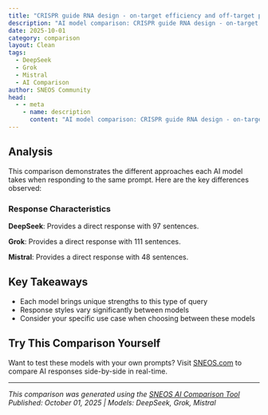 ```yaml
---
title: "CRISPR guide RNA design - on-target efficiency and off-target prediction"
description: "AI model comparison: CRISPR guide RNA design - on-target efficiency and off-target prediction..."
date: 2025-10-01
category: comparison
layout: Clean
tags:
  - DeepSeek
  - Grok
  - Mistral
  - AI Comparison
author: SNEOS Community
head:
  - - meta
    - name: description
      content: "AI model comparison: CRISPR guide RNA design - on-target efficiency and off-target prediction..."
---
```


<ChatComparison
  title="CRISPR guide RNA design - on-target efficiency and off-target prediction"
  prompt="CRISPR guide RNA design - on-target efficiency and off-target prediction"
  :responses='{
    "DeepSeek": "Of course. This is an excellent and central topic in CRISPR-Cas9 technology. Here\u2019s a comprehensive breakdown of CRISPR guide RNA (gRNA) design, focusing on the critical aspects of **on-target efficiency** and **off-target prediction**.\n\n---\n\n### The Core Challenge\n\nThe ideal gRNA is a \u0022magic bullet\u0022: it directs the Cas9 protein to cut at one, and only one, specific location in the genome (the **on-target** site) with high efficiency, while avoiding cutting at any other, even slightly similar, locations (**off-target** sites).\n\n---\n\n### Part 1: Maximizing On-Target Efficiency\n\nOn-target efficiency refers to how effectively the gRNA/Cas9 complex binds to and cleaves the intended DNA target. While efficiency can be context-dependent, several key rules have been established, primarily for the most common system, **Streptococcus pyogenes Cas9 (SpCas9)**.\n\n#### Key Determinants of High On-Target Efficiency:\n\n1.  **GC Content:**\n    *   **Optimal Range:** 40-60%.\n    *   **Reasoning:** gRNAs with very low GC content (\u003C20%) may be unstable and bind weakly. Those with very high GC content (\u003E80%) can form stable secondary structures that prevent them from binding to the DNA target.\n\n2.  **Position-Specific Nucleotide Preferences:**\n    *   The nucleotides immediately adjacent to the PAM sequence (NGG for SpCas9) are most critical.\n    *   **Positions 1-3 (the \u0022Seed Region\u0022):** A **\u0027G\u0027** at the very last position (the one just before the PAM) is strongly correlated with high efficiency. The entire seed region (positions ~1-10 from the PAM) should have perfect complementarity.\n    *   **General Rule:** A **\u0027G\u0027** at position 20 (just before the PAM) and a **\u0027C\u0027** or **\u0027G\u0027** at position 19 are favorable.\n\n3.  **gRNA Length:**\n    *   The standard length is 20 nucleotides. However, truncated gRNAs (tru-gRNAs, 17-18 nt) or extended gRNAs (18-20 nt \u002B extra \u0027G\u0027s) can sometimes be used to improve specificity, though this may slightly alter efficiency.\n\n4.  **Avoiding Secondary Structures:**\n    *   The gRNA itself should not fold into hairpins or other structures that would hide its sequence and prevent it from binding to the target DNA.\n\n5.  **Epigenetic Context of the Target DNA:**\n    *   **DNA Accessibility:** Cas9 cannot cut DNA that is tightly packed into heterochromatin. Target open, accessible regions (euchromatin).\n    *   **Histone Modifications:** Look for marks associated with active genes (e.g., H3K4me3, H3K27ac).\n    *   **DNA Methylation:** High levels of CpG methylation can inhibit Cas9 binding and cutting.\n\n---\n\n### Part 2: Predicting and Minimizing Off-Target Effects\n\nOff-target effects are the most significant safety concern for therapeutic applications. They occur when the gRNA binds to a similar but incorrect genomic site and induces a double-strand break, potentially leading to genomic instability or unintended mutations.\n\n#### How Off-Targets Happen:\nCas9 can tolerate mismatches (non-complementary bases), bulges (insertions/deletions), and especially mismatches in the **PAM-distal region** (the 5\u0027 end of the gRNA). The \u0022Seed Region\u0022 (PAM-proximal) is far less tolerant of mismatches.\n\n#### Strategies for Off-Target Prediction \u0026 Minimization:\n\n1.  **In Silico Prediction (Bioinformatics Tools):**\n    This is the first and most critical step in gRNA design. These tools scan the entire genome for sequences similar to your gRNA.\n    *   **How they work:** They use algorithms that assign scores based on the number, position, and type of mismatches. A mismatch in the seed region is penalized much more heavily than one at the distal end.\n    *   **Popular Tools:**\n        *   **Benchling:** User-friendly, integrates with other molecular biology tools.\n        *   **CRISPOR:** A powerful, web-based tool that aggregates results from multiple prediction algorithms (e.g., MIT, CCTop, Doench \u002716 efficiency score).\n        *   **IDT\u0027s Custom Alt-R CRISPR-Cas9 gRNA Designer:** Excellent for designing gRNAs for synthetic crRNAs.\n        *   **CHOPCHOP:** Another popular web tool for designing gRNAs in various organisms.\n\n2.  **gRNA Sequence Modifications:**\n    *   **Truncated gRNAs (tru-gRNAs):** Shortening the gRNA from 20nt to 17-18nt increases its specificity because it requires a more perfect match to remain stable. However, this can sometimes reduce on-target efficiency.\n    *   **Chemical Modifications:** Certain chemical modifications to the gRNA sugar-phosphate backbone can enhance stability and specificity.\n\n3.  **Using High-Fidelity Cas9 Variants:**\n    This is one of the most effective strategies. These engineered proteins have mutations that make them less tolerant of gRNA:DNA mismatches.\n    *   **Examples:** **eSpCas9(1.1)**, **SpCas9-HF1**, **HypaCas9**.\n\n4.  **Using Alternative Cas Proteins:**\n    Some Cas proteins from other bacteria have longer PAM requirements, which drastically reduces the number of potential off-target sites in the genome by default.\n    *   **Examples:** **SaCas9** (PAM: NNGRRT), **Cas12a/Cpf1** (PAM: TTTV).\n\n5.  **Empirical Off-Target Assessment:**\n    *   **GUIDE-seq:** A molecular biology technique that experimentally identifies off-target sites by capturing double-strand break locations genome-wide.\n    *   **CIRCLE-seq:** An in vitro method that uses a circularized genomic DNA library to identify all potential Cas9 cleavage sites.\n    *   **Next-Generation Sequencing (NGS):** After editing, you can sequence the top predicted off-target sites or perform whole-genome sequencing to look for unintended mutations.\n\n---\n\n### A Practical gRNA Design Workflow\n\n1.  **Define Your Target:** Identify the genomic region you want to edit (e.g., the first few exons of a gene).\n2.  **Find All Possible gRNAs:** Use a tool like CRISPOR or Benchling to list every ~20nt sequence in your target region that is followed by a PAM (NGG for SpCas9).\n3.  **Filter for On-Target Efficiency:**\n    *   Select gRNAs with a GC content between 40-60%.\n    *   Prioritize those with a \u0027G\u0027 at position 20 and a \u0027C\u0027 or \u0027G\u0027 at position 19.\n    *   Check the predicted efficiency score (e.g., the Doench score from CRISPOR/Benchling) and pick those with high scores.\n4.  **Filter for Off-Targets:**\n    *   Examine the list of predicted off-target sites for each candidate gRNA.\n    *   **Crucial:** Reject any gRNA that has a predicted off-target site with:\n        *   Fewer than 3 mismatches (especially if the mismatches are not in the PAM-distal region).\n        *   A perfect or near-perfect match in a coding region of another gene.\n        *   A high prediction score for any off-target site.\n5.  **Select 3-5 Final Candidates:** Always test multiple gRNAs, as predictions are not perfect. Biological validation is essential.\n6.  **Validate Experimentally:**\n    *   Transfert your cells with Cas9 and the gRNA.\n    *   Measure on-target efficiency (e.g., T7E1 assay, TIDE analysis, or NGS).\n    *   Check the top predicted off-target sites for cutting (e.g., by targeted NGS). For critical applications, consider GUIDE-seq.\n\n### Summary Table: On-Target vs. Off-Target Considerations\n\n| Feature | On-Target Efficiency (Make it Work) | Off-Target Prediction (Make it Safe) |\n| :--- | :--- | :--- |\n| **Goal** | Maximize cleavage at the intended site. | Minimize cleavage at unintended sites. |\n| **Key Factors** | - GC Content (40-60%)\u003Cbr\u003E- \u0027G\u0027 at position 20\u003Cbr\u003E- Seed region stability\u003Cbr\u003E- Open chromatin | - Number \u0026 position of mismatches\u003Cbr\u003E- Seed region mismatches are critical\u003Cbr\u003E- PAM specificity |\n| **Primary Tools** | Efficiency prediction algorithms (Doench score). | Off-target prediction algorithms (MIT, CFD scores). |\n| **Design Strategies**| Optimize gRNA sequence for stability and binding. | Choose unique target sequences; use truncated gRNAs. |\n| **Experimental Solutions**| Use strong delivery methods; test multiple gRNAs. | Use high-fidelity Cas9 variants; perform GUIDE-seq/CIRCLE-seq. |\n\nBy systematically applying these principles and using the available bioinformatics tools, you can dramatically increase your chances of designing a highly effective and specific gRNA for your CRISPR experiments.",
    "Grok": "CRISPR (Clustered Regularly Interspaced Short Palindromic Repeats) guide RNA (gRNA) design is a critical step in ensuring successful gene editing with high on-target efficiency and minimal off-target effects. Below, I outline the key considerations, tools, and methodologies for designing effective gRNAs, focusing on optimizing on-target efficiency and predicting/minimizing off-target activity.\n\n---\n\n### **1. On-Target Efficiency**\nOn-target efficiency refers to how effectively a gRNA directs the CRISPR-Cas system (e.g., Cas9) to cleave the intended target DNA site. Factors influencing on-target efficiency include:\n\n#### **Key Factors for On-Target Efficiency**\n1. **gRNA Sequence Specificity**:\n   - The gRNA typically consists of a 20-nucleotide (nt) sequence complementary to the target DNA, followed by a Protospacer Adjacent Motif (PAM) site (e.g., 5\u0027-NGG-3\u0027 for SpCas9 from *Streptococcus pyogenes*).\n   - Ensure the 20-nt sequence matches the target site perfectly, especially in the seed region (closest to the PAM, typically the last 10\u201312 nt), which is critical for Cas9 binding and cleavage.\n\n2. **GC Content**:\n   - A GC content of 40\u201360% in the gRNA sequence is often optimal for stability and binding efficiency. Avoid extreme GC content (\u003C20% or \u003E80%) as it can reduce efficiency.\n\n3. **Positioning Relative to Genes**:\n   - For gene knockout (via Non-Homologous End Joining, NHEJ), target early exons or functional domains to maximize the likelihood of frame-shift mutations.\n   - For gene editing (via Homology-Directed Repair, HDR), target close to the desired edit site to ensure efficient repair template integration.\n\n4. **Secondary Structure of gRNA**:\n   - Avoid gRNA sequences that form strong hairpin loops or self-complementarity, as this can interfere with Cas9 binding. Tools like RNAfold or mfold can predict RNA secondary structure.\n\n5. **PAM Availability**:\n   - Confirm the presence of a suitable PAM site adjacent to the target sequence for the chosen Cas protein. Different Cas variants recognize different PAMs (e.g., SpCas9: NGG; SaCas9: NNGRRT; Cas12a: TTTV).\n\n#### **Tools for On-Target Efficiency Prediction**\nSeveral computational tools predict gRNA efficiency based on sequence features and experimental data:\n- **CRISPRScan**: Uses machine learning to predict gRNA activity based on sequence context, GC content, and chromatin accessibility.\n- **DeepCRISPR**: A deep learning-based tool for scoring on-target activity using large-scale datasets.\n- **Doench Rule (Azimuth)**: A widely used scoring algorithm for SpCas9 gRNAs based on empirical data.\n- **CHOPCHOP**: A user-friendly tool for gRNA design that integrates efficiency scores and off-target predictions.\n\n---\n\n### **2. Off-Target Prediction and Minimization**\nOff-target effects occur when the CRISPR-Cas system binds and cleaves unintended genomic sites due to sequence similarity with the target. Minimizing off-target activity is crucial to avoid unintended mutations or toxicity.\n\n#### **Key Factors for Off-Target Effects**\n1. **Sequence Similarity**:\n   - Off-target sites often have partial homology to the gRNA, especially in the seed region near the PAM. Mismatches are more tolerated in the 5\u0027 end (distal from PAM) than in the 3\u0027 end (proximal to PAM).\n   - A single nucleotide mismatch near the PAM can significantly reduce activity, but multiple mismatches farther away may still allow binding and cleavage.\n\n2. **PAM Variants**:\n   - Weaker or non-canonical PAMs at potential off-target sites can still permit Cas9 binding under certain conditions, leading to unintended cuts.\n\n3. **Genomic Context**:\n   - Off-target cleavage is influenced by chromatin state (open chromatin regions are more accessible) and sequence context.\n\n#### **Strategies to Minimize Off-Target Effects**\n1. **Select Specific gRNAs**:\n   - Choose gRNAs with minimal sequence similarity to other genomic regions. Tools like BLAST or Bowtie can identify potential off-target sites by searching for homologous sequences.\n   - Prioritize gRNAs with no exact matches to off-target sites within 3\u20134 nt of the PAM.\n\n2. **Truncated gRNAs (tru-gRNAs)**:\n   - Shorten the gRNA complementary sequence to 17\u201318 nt (instead of 20 nt). This reduces off-target binding while maintaining on-target activity, as specificity increases with shorter guides.\n\n3. **High-Fidelity Cas Variants**:\n   - Use engineered Cas9 variants with reduced off-target activity, such as eSpCas9, SpCas9-HF1, or HypaCas9. These variants have stricter binding requirements, reducing unintended cuts.\n\n4. **Cas9 Orthologs or Alternatives**:\n   - Use Cas proteins with different PAM requirements (e.g., SaCas9, Cas12a) to reduce overlap with potential off-target sites.\n   - Cas12a (Cpf1) has inherently lower off-target activity and a staggered cut, which may be beneficial for some applications.\n\n5. **Double-Nicking Strategy**:\n   - Use two gRNAs with a nickase version of Cas9 (e.g., D10A or H840A mutants) to create single-strand breaks at offset positions. Double-strand breaks (DSBs) occur only at the intended target, significantly reducing off-target DSBs.\n\n#### **Tools for Off-Target Prediction**\nSeveral tools predict potential off-target sites by aligning gRNA sequences to the genome and scoring mismatch tolerance:\n- **CRISPRoff**: Predicts off-target sites based on sequence homology and provides a scoring system for risk assessment.\n- **Cas-OFFinder**: Identifies off-target sites with up to a user-defined number of mismatches and supports various Cas variants.\n- **CCTop**: Combines on-target and off-target prediction with a user-friendly interface.\n- **GUIDE-seq and CIRCLE-seq**: Experimental methods to detect off-target sites in cells by sequencing cleaved regions. These can validate computational predictions.\n- **Bowtie Alignment**: Align gRNA sequences to the reference genome to identify potential off-target sites with mismatches.\n\n---\n\n### **3. Computational Workflow for gRNA Design**\nA typical workflow for designing gRNAs with high on-target efficiency and low off-target activity includes:\n1. **Define Target Region**: Identify the genomic locus or gene of interest (e.g., using Ensembl or UCSC Genome Browser).\n2. **Retrieve Genomic Sequence**: Extract the DNA sequence of the target region (include flanking regions for PAM identification).\n3. **Identify PAM Sites**: Search for PAM sequences corresponding to the chosen Cas protein (e.g., NGG for SpCas9).\n4. **Design Candidate gRNAs**: Use tools like CHOPCHOP, CRISPRScan, or Benchling to generate a list of gRNAs targeting the region.\n5. **Score On-Target Efficiency**: Rank gRNAs based on predicted activity scores (e.g., Doench or Azimuth scores).\n6. **Predict Off-Target Sites**: Use tools like Cas-OFFinder or CRISPRoff to identify potential off-target sites with up to 3\u20135 mismatches.\n7. **Filter gRNAs**: Select gRNAs with high on-target scores and minimal off-target risks. Prioritize those with no off-target matches in critical genomic regions (e.g., coding sequences).\n8. **Validate Experimentally**: Test top candidate gRNAs in cells using targeted sequencing, GUIDE-seq, or other methods to confirm on-target editing and detect off-target activity.\n\n---\n\n### **4. Additional Considerations**\n- **Cell Type and Delivery Method**: On-target efficiency and off-target activity can vary depending on cell type (e.g., due to chromatin accessibility) and delivery method (e.g., plasmid, viral vector, or RNP). Test multiple gRNAs in the relevant system.\n- **Multiplexing**: If targeting multiple sites, ensure gRNAs do not cross-react or form dimers, which can reduce efficiency.\n- **Species-Specific Genomes**: Use the correct reference genome for off-target prediction (e.g., hg38 for human) to avoid false positives or negatives.\n- **Ethical and Safety Concerns**: Off-target effects in therapeutic applications (e.g., gene therapy) must be rigorously assessed to prevent unintended consequences.\n\n---\n\n### **5. Conclusion**\nDesigning CRISPR gRNAs with high on-target efficiency and minimal off-target effects requires a combination of computational prediction and experimental validation. Tools like CHOPCHOP, CRISPRScan, and Cas-OFFinder can streamline the design process, while strategies such as high-fidelity Cas variants, truncated gRNAs, or double-nicking can further enhance specificity. Always validate designs in the relevant biological system to ensure accuracy and safety, especially for clinical or sensitive applications.\n\nIf you have a specific target gene, organism, or Cas protein in mind, I can help design gRNAs or recommend specific tools and parameters!",
    "Mistral": "Designing effective CRISPR guide RNAs (gRNAs) involves optimizing both on-target efficiency and minimizing off-target effects. Here are some key considerations and tools for achieving these goals:\n\n### On-Target Efficiency\n\n1. **gRNA Sequence Design**:\n   - **Length**: The standard length for gRNAs is 20 nucleotides.\n   - **GC Content**: Aim for a GC content between 40% and 60%. Extremely high or low GC content can affect gRNA stability and efficiency.\n   - **Secondary Structure**: Avoid sequences that form strong secondary structures, as these can interfere with gRNA function.\n\n2. **PAM Sequence**:\n   - Ensure that the gRNA is followed by a Protospacer Adjacent Motif (PAM) sequence, which is specific to the CRISPR system being used (e.g., NGG for SpCas9).\n\n3. **Target Site Selection**:\n   - Choose target sites within the first 50% of the coding sequence to maximize the likelihood of disrupting gene function.\n   - Avoid targeting repetitive regions or regions with high sequence similarity to other parts of the genome.\n\n4. **Scoring Algorithms**:\n   - Use scoring algorithms to predict the efficiency of gRNAs. Tools like CRISPOR, CHOPCHOP, and CRISPRscan provide scores based on various features such as sequence composition, secondary structure, and chromatin accessibility.\n\n### Off-Target Prediction\n\n1. **Sequence Similarity**:\n   - Identify potential off-target sites by searching for sequences in the genome that are similar to the gRNA but differ by a few nucleotides. Tools like Cas-OFFinder and CRISPOR can help with this.\n\n2. **Mismatch Tolerance**:\n   - Consider the mismatch tolerance of the CRISPR system. For example, SpCas9 can tolerate up to 3-4 mismatches, especially if they are in the PAM-distal region.\n\n3. **Off-Target Scoring**:\n   - Use tools that provide off-target scores, such as CFD (Cutting Frequency Determination) scores, which predict the likelihood of off-target cutting based on sequence similarity and mismatch positions.\n\n4. **Experimental Validation**:\n   - Perform experimental validation to confirm the specificity of the gRNA. Techniques such as whole-genome sequencing, GUIDE-seq, and CIRCLE-seq can identify off-target sites.\n\n### Tools for gRNA Design\n\n1. **CRISPOR**:\n   - Provides on-target and off-target scores, as well as visualization of potential off-target sites.\n\n2. **CHOPCHOP**:\n   - Offers a user-friendly interface for designing gRNAs with on-target and off-target predictions.\n\n3. **CRISPRscan**:\n   - Focuses on scoring gRNAs based on their predicted efficiency.\n\n4. **Cas-OFFinder**:\n   - Specializes in identifying potential off-target sites based on sequence similarity.\n\n5. **GUIDE-seq**:\n   - An experimental method for identifying off-target sites in vivo.\n\n6. **CIRCLE-seq**:\n   - Another experimental method for identifying off-target sites in vitro.\n\n### Practical Tips\n\n1. **Multiple gRNAs**:\n   - Design multiple gRNAs for the same target to increase the likelihood of finding an efficient and specific gRNA.\n\n2. **Validation**:\n   - Always validate the efficiency and specificity of gRNAs experimentally, as computational predictions are not always accurate.\n\n3. **Optimization**:\n   - Consider optimizing the CRISPR system itself, such as using high-fidelity Cas9 variants (e.g., eSpCas9, SpCas9-HF1) that have reduced off-target activity.\n\nBy carefully designing gRNAs and using both computational and experimental tools, you can maximize on-target efficiency while minimizing off-target effects."
  }'
  published-date="10:53"
/>

## Analysis

This comparison demonstrates the different approaches each AI model takes when responding to the same prompt. Here are the key differences observed:

### Response Characteristics

**DeepSeek**: Provides a direct response with 97 sentences. 

**Grok**: Provides a direct response with 111 sentences. 

**Mistral**: Provides a direct response with 48 sentences. 

## Key Takeaways

- Each model brings unique strengths to this type of query
- Response styles vary significantly between models
- Consider your specific use case when choosing between these models

## Try This Comparison Yourself

Want to test these models with your own prompts? Visit [SNEOS.com](https://sneos.com) to compare AI responses side-by-side in real-time.

---

*This comparison was generated using the [SNEOS AI Comparison Tool](https://sneos.com)*
*Published: October 01, 2025 | Models: DeepSeek, Grok, Mistral*
